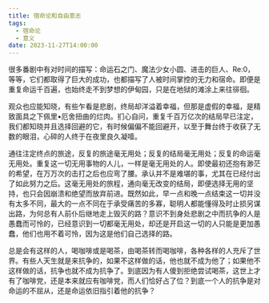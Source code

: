 ```yaml
---
title: 宿命论和自由意志
tags:
  - 宿命论
  - 意义
date: 2023-11-27T14:00:00
---
```


很多番剧中有对时间的描写：命运石之门、魔法少女小圆、进击的巨人、Re:0，等等，它们都取得了巨大的成功，也都描写了人被时间掌控的无力和宿命。即便是重复命运千百遍，也始终走不到梦想的伊甸园，只是在地狱的滩涂上来往徘徊。

观众也应能知晓，有些乍看是悲剧，终局却洋溢着幸福，但那是虚假的幸福，是精致面具之下佩里•厄舍扭曲的烂肉。扪心自问，重复千百万亿次的结局早已注定，我们都知晓并且选择回避的它，有时候偏偏不能回避开，以至于舞台终于收获了无数的眼泪，心碎的人终于在夜里良久凝噎。

通往注定终点的旅途，反复的旅途毫无用处；反复的结局毫无用处；反复的命运毫无用处。重复这一切无用事物的人儿，一样是毫无用处的人。即使最初还抱有渺茫的希望，在万万次的击打之后也应弯了腰。承认并不是难堪的事，尤其在已经付出了如此努力之后。这毫无用处的旅程，通向毫无改变的结局，即便选择无用的坚持，也只会因崩溃和绝望而放弃前进。既然如此，早一点和晚一点结束这一切并没有太多不同，最大的一点不同在于承受痛苦的多寡，聪明人都能懂得及时止损另谋出路，为何总有人前仆后继地走上毁灭的路？意识不到身处悲剧之中而抗争的人是愚蠢而可怜的，已经意识到一切都毫无用处，却还是开启这一切的人只能是更加愚蠢，他们也用不着可怜，因为这是他们自己选择的路。

总是会有这样的人，喝咖啡或是喝茶，由喝茶转而喝咖啡，各种各样的人充斥了世界。有些人天生就是来抗争的，如果不这样做的话，他也就不成为他了；如果他不这样做的话，抗争也就不成为抗争了。到底因为有人傻到拒绝尝试喝茶，这世上才有了咖啡党，还是本来就应有咖啡党，而人们恰好占了位？到底一个人的抗争是对命运的不屈从，还是命运依旧指引着他的抗争？